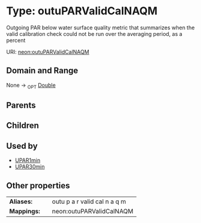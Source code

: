 
# Type: outuPARValidCalNAQM


Outgoing PAR below water surface quality metric that summarizes when the valid calibration check could not be run over the averaging period, as a percent

URI: [neon:outuPARValidCalNAQM](https://data.neonscience.org/outuPARValidCalNAQM)


## Domain and Range

None ->  <sub>OPT</sub> [Double](types/Double.md)

## Parents


## Children


## Used by

 * [UPAR1min](UPAR1min.md)
 * [UPAR30min](UPAR30min.md)

## Other properties

|  |  |  |
| --- | --- | --- |
| **Aliases:** | | outu p a r valid cal n a q m |
| **Mappings:** | | neon:outuPARValidCalNAQM |

